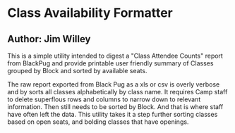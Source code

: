 
# Class Availability Formatter
## Author: Jim Willey

This is a simple utility intended to digest a
   "Class Attendee Counts"  report from BlackPug
and provide printable user friendly summary of
Classes grouped by Block and sorted by available seats.

The raw report exported from Black Pug as a xls or csv
is overly verbose and by sorts all classes alphabetically
by class name.  It requires Camp staff to delete
superflous rows and columns to narrow down to relevant
information.  Then still needs to be sorted by Block.
And that is where staff have often left the data.
This utility takes it a step further sorting classes
based on open seats, and bolding classes that have
openings.
